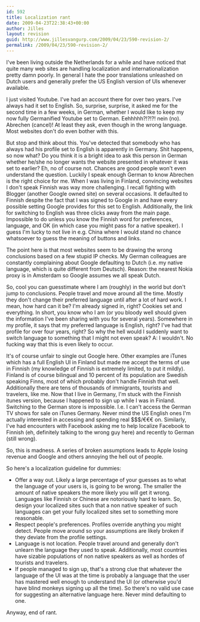 ```yaml
---
id: 592
title: Localization rant
date: 2009-04-23T22:38:43+00:00
author: Jilles
layout: revision
guid: http://www.jillesvangurp.com/2009/04/23/590-revision-2/
permalink: /2009/04/23/590-revision-2/
---
```

I've been living outside the Netherlands for a while and have noticed that quite many web sites are handling localization and internationalization pretty damn poorly. In general I hate the poor translations unleashed on Dutch users and generally prefer the US English version of UIs whenever available.

I just visited Youtube. I've had an account there for over two years. I've always had it set to English. So, surprise, surprise, it asked me for the second time in a few weeks, in German, whether I would like to keep my now fully Germanified Youtube set to German. Eehhhhh?!?!?! nein (no). Abrechen (cancel)! At least they ask, even though in the wrong language. Most websites don't do even bother with this.

But stop and think about this. You've detected that somebody who has always had his profile set to English is apparently in Germany. Shit happens, so now what? Do you think it is a bright idea to ask this person in German whether he/she no longer wants the website presented in whatever it was set to earlier? Eh, no of course not. Chances are good people won't even understand the question. Luckily I speak enough German to know Abrechen is the right choice for me. When I was living in Finland, convincing websites I don't speak Finnish was way more challenging. I recall fighting with Blogger (another Google owned site) on several occasions. It defaulted to Finnish despite the fact that I was signed to Google in and have every possible setting Google provides for this set to English. Additionally, the link for switching to English was three clicks away from the main page. Impossible to do unless you know the Finnish word for preferences, language, and OK (in which case you might pass for a native speaker). I guess I'm lucky to not live in e.g. China where I would stand no chance whatsoever to guess the meaning of buttons and links.

The point here is that most websites seem to be drawing the wrong conclusions based on a few stupid IP checks. My German colleagues are constantly complaining about Google defaulting to Dutch (i.e. my native language, which is quite different from Deutsch). Reason: the nearest Nokia proxy is in Amsterdam so Google assumes we all speak Dutch.  

So, cool you can guesstimate where I am (roughly) in the world but don't jump to conclusions. People travel and move around all the time. Mostly they don't change their preferred language until after a lot of hard work. I mean, how hard can it be? I'm already signed in, right? Cookies set and everything. In short, you know who I am (or you bloody well should given the information I've been sharing with you for several years). Somewhere in my profile, it says that my preferred language is English, right? I've had that profile for over four years, right? So why the hell would I suddenly want to switch language to something that I might not even speak? A: I wouldn't. No fucking way that this is even likely to occur.

It's of course unfair to single out Google here. Other examples are iTunes which has a full English UI in Finland but made me accept the terms of use in Finnish (my knowledge of Finnish is extremely limited, to put it mildly). Finland is of course bilingual and 10 percent of its population are Swedish speaking Finns, most of which probably don't handle Finnish that well. Additionally there are tens of thousands of immigrants, tourists and travelers, like me. Now that I live in Germany, I'm stuck with the Finnish itunes version, because I happened to sign up while I was in Finland. Switching to the German store is impossible. I.e. I can't access the German TV shows for sale on iTunes Germany. Never mind the US English ones I'm actually interested in accessing and spending real $$$/€€€ on. Similarly, I've had encounters with Facebook asking me to help localize Facebook to Finnish (eh, definitely talking to the wrong guy here) and recently to German (still wrong).

So, this is madness. A series of broken assumptions leads to Apple losing revenue and Google and others annoying the hell out of people.

So here's a localization guideline for dummies:
<ul>
	<li>Offer a way out. Likely a large percentage of your guesses as to what the language of your users is, is going to be wrong. The smaller the amount of native speakers the more likely you will get it wrong. Languages like Finnish or Chinese are notoriously hard to learn. So, design your localized sites such that a non native speaker of such languages can get your fully localized sites set to something more reasonable.</li>
	<li>Respect people's preferences. Profiles override anything you might detect. People move around so your assumptions are likely broken if they deviate from the profile settings.</li>
	<li>Language is not location. People travel around and generally don't unlearn the language they used to speak. Additionally, most countries have sizable populations of non native speakers as well as hordes of tourists and travelers.</li>
	<li>If people managed to sign up, that's a strong clue that whatever the language of the UI was at the time is probably a language that the user has mastered well enough to understand the UI (or otherwise you'd have blind monkeys signing up all the time). So there's no valid use case for suggesting an alternative language here. Never mind defaulting to one.</li>
</ul>

Anyway, end of rant. 